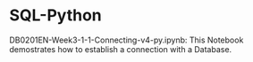 # SQL-Python

DB0201EN-Week3-1-1-Connecting-v4-py.ipynb: This Notebook demostrates how to establish a connection with a Database.
